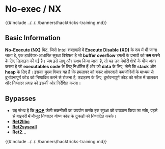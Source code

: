 # No-exec / NX

{{#include ../../../banners/hacktricks-training.md}}

## Basic Information

**No-Execute (NX)** बिट, जिसे Intel शब्दावली में **Execute Disable (XD)** के रूप में भी जाना जाता है, एक हार्डवेयर-आधारित सुरक्षा विशेषता है जो **buffer overflow** हमलों के प्रभावों को **कम करने** के लिए डिज़ाइन की गई है। जब इसे लागू और सक्षम किया जाता है, तो यह उन मेमोरी क्षेत्रों के बीच अंतर करता है जो **executables code** के लिए निर्धारित हैं और जो **data** के लिए, जैसे कि **stack** और **heap** के लिए हैं। इसका मुख्य विचार यह है कि हमलावर को बफर ओवरफ्लो कमजोरियों के माध्यम से दुर्भावनापूर्ण कोड को निष्पादित करने से रोकना है, उदाहरण के लिए, दुर्भावनापूर्ण कोड को स्टैक में डालकर और निष्पादन प्रवाह को इसकी ओर निर्देशित करना।

## Bypasses

- यह संभव है कि [**ROP**](../stack-overflow/rop-return-oriented-programing.md) जैसी तकनीकों का उपयोग करके इस सुरक्षा को बायपास किया जा सके, पहले से बाइनरी में मौजूद निष्पादन योग्य कोड के टुकड़ों को निष्पादित करके।
- [**Ret2libc**](../stack-overflow/ret2libc/)
- [**Ret2syscall**](../stack-overflow/rop-syscall-execv.md)
- **Ret2...**

{{#include ../../../banners/hacktricks-training.md}}
